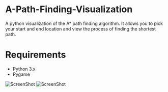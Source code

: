 # A-Path-Finding-Visualization
A python visualization of the A* path finding algorithm. It allows you to pick your start and end location and view the process of finding the shortest path.

# Requirements
- Python 3.x
- Pygame

![ScreenShot](https://raw.github.com/SiddhantReddy/Pathfinding_Algorithm/master/Screenshot01.png)
![ScreenShot](https://raw.github.com/SiddhantReddy/Pathfinding_Algorithm/master/Screenshot02.png)

